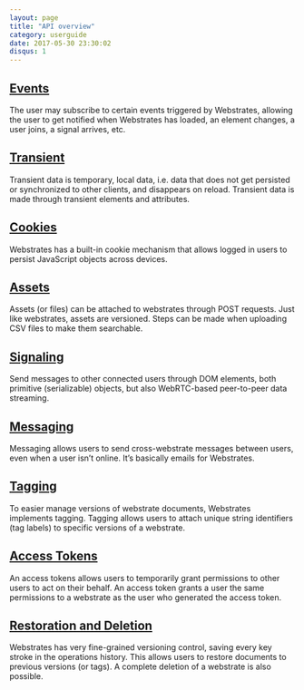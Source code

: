 ```yaml
---
layout: page
title: "API overview"
category: userguide
date: 2017-05-30 23:30:02
disqus: 1
---
```


## [Events](/userguide/api/events.html)

The user may subscribe to certain events triggered by Webstrates, allowing the user to get notified
when Webstrates has loaded, an element changes, a user joins, a signal arrives, etc.

## [Transient](/userguide/api/transient.html)

Transient data is temporary, local data, i.e. data that does not get persisted or synchronized to
other clients, and disappears on reload. Transient data is made through transient elements and
attributes.

## [Cookies](/userguide/api/cookies.html)

Webstrates has a built-in cookie mechanism that allows logged in users to persist JavaScript objects
across devices.

## [Assets](/userguide/api/assets.html)

Assets (or files) can be attached to webstrates through POST requests. Just like webstrates, assets
are versioned. Steps can be made when uploading CSV files to make them searchable.

## [Signaling](/userguide/api/signaling.html)

Send messages to other connected users through DOM elements, both primitive (serializable) objects,
but also WebRTC-based peer-to-peer data streaming.

## [Messaging](/userguide/api/messaging.html)

Messaging allows users to send cross-webstrate messages between users, even when a user isn’t
online. It’s basically emails for Webstrates.

## [Tagging](/userguide/api/tagging.html)

To easier manage versions of webstrate documents, Webstrates implements tagging. Tagging allows
users to attach unique string identifiers (tag labels) to specific versions of a webstrate.

## [Access Tokens](/userguide/api/access-tokens.html)

An access tokens allows users to temporarily grant permissions to other users to act on their
behalf. An access token grants a user the same permissions to a webstrate as the user who generated
the access token.

## [Restoration and Deletion](/userguide/api/restore-delete.html)

Webstrates has very fine-grained versioning control, saving every key stroke in the operations
history. This allows users to restore documents to previous versions (or tags). A complete deletion
of a webstrate is also possible.